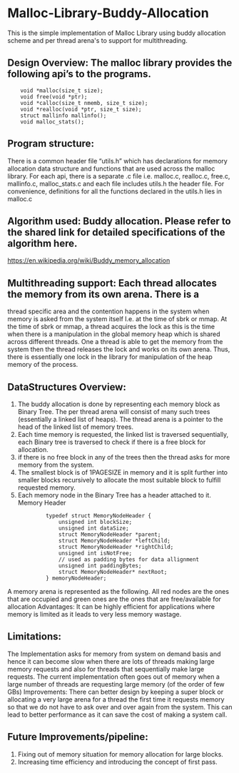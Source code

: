 # Malloc-Library-Buddy-Allocation

This is the simple implementation of Malloc Library using buddy allocation scheme and per thread arena's to support for
multithreading.

## Design Overview: The malloc library provides the following api’s to the programs.
        void *malloc(size_t size);
        void free(void *ptr);
        void *calloc(size_t nmemb, size_t size);
        void *realloc(void *ptr, size_t size);
        struct mallinfo mallinfo();
        void malloc_stats();
        
## Program structure:
There is a common header file “utils.h” which has declarations for memory allocation data
structure and functions that are used across the malloc library. For each api, there is a
separate .c file i.e. malloc.c, realloc.c, free.c, mallinfo.c, malloc_stats.c and each file includes
utils.h the header file. For convenience, definitions for all the functions declared in the utils.h lies
in malloc.c

## Algorithm used: Buddy allocation. Please refer to the shared link for detailed specifications of the algorithm here.
https://en.wikipedia.org/wiki/Buddy_memory_allocation

## Multithreading support: Each thread allocates the memory from its own arena. There is a
thread specific area and the contention happens in the system when memory is asked from the
system itself I.e. at the time of sbrk or mmap. At the time of sbrk or mmap, a thread acquires the
lock as this is the time when there is a manipulation in the global memory heap which is shared
across different threads. One a thread is able to get the memory from the system then the
thread releases the lock and works on its own arena. Thus, there is essentially one lock in the
library for manipulation of the heap memory of the process.

## DataStructures Overview:
1. The buddy allocation is done by representing each memory block as Binary Tree. The per
thread arena will consist of many such trees (essentially a linked list of heaps). The thread
arena is a pointer to the head of the linked list of memory trees.
2. Each time memory is requested, the linked list is traversed sequentially, each Binary tree is
traversed to check if there is a free block for allocation.
3. if there is no free block in any of the trees then the thread asks for more memory from the
system.
4. The smallest block is of 1PAGESIZE in memory and it is split further into smaller blocks
recursively to allocate the most suitable block to fulfill requested memory.
5. Each memory node in the Binary Tree has a header attached to it. Memory Header
```
            typedef struct MemoryNodeHeader {
                unsigned int blockSize;
                unsigned int dataSize;
                struct MemoryNodeHeader *parent;
                struct MemoryNodeHeader *leftChild;
                struct MemoryNodeHeader *rightChild;
                unsigned int isNotFree;
                // used as padding bytes for data allignment
                unsigned int paddingBytes;
                struct MemoryNodeHeader* nextRoot;
            } memoryNodeHeader;
```
A memory arena is represented as the following. All red nodes are the ones that are occupied
and green ones are the ones that are free/available for allocation
Advantages:
It can be highly efficient for applications where memory is limited as it leads to very less memory
wastage.

## Limitations:
The Implementation asks for memory from system on demand basis and hence it can become
slow when there are lots of threads making large memory requests and also for threads that
sequentially make large requests.
The current implementation often goes out of memory when a large number of threads are
requesting large memory (of the order of few GBs)
Improvements: There can better design by keeping a super block or allocating a very large
arena for a thread the first time it requests memory so that we do not have to ask over and over
again from the system. This can lead to better performance as it can save the cost of making a
system call.

## Future Improvements/pipeline:
1. Fixing out of memory situation for memory allocation for large blocks.
2. Increasing time efficiency and introducing the concept of first pass.

